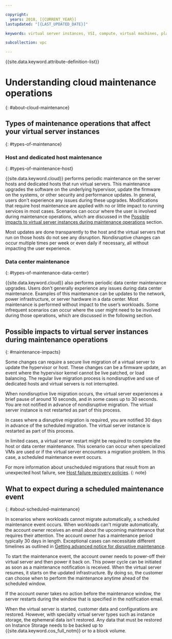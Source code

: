 ```yaml
---

copyright:
  years: 2018, [{CURRENT_YEAR}]
lastupdated: "[{LAST_UPDATED_DATE}]"

keywords: virtual server instances, VSI, compute, virtual machines, planning, best practices, instances, virtual servers, virtual server instance, Virtual servers for VPC, gen 2, generation 2, infrastructure, infrastructure as a service, IaaS

subcollection: vpc

---
```


{{site.data.keyword.attribute-definition-list}}

# Understanding cloud maintenance operations
{: #about-cloud-maintenance}

## Types of maintenance operations that affect your virtual server instances
{: #types-of-maintenance}

### Host and dedicated host maintenance
{: #types-of-maintenance-host}

{{site.data.keyword.cloud}} performs periodic maintenance on the server hosts and dedicated hosts that run virtual servers. This maintenance upgrades the software on the underlying hypervisor, update the firmware on the systems, or other security and performance updates. In general, users don't experience any issues during these upgrades. Modifications that require host maintenance are applied with no or little impact to running services in most cases. Scenarios can occur where the user is involved during maintenance operations, which are discussed in the [Possible impacts to virtual server instances during maintenance operations](#maintenance-impacts) section.

Most updates are done transparently to the host and the virtual servers that run on those hosts do not see any disruption. Nondisruptive changes can occur multiple times per week or even daily if necessary, all without impacting the user experience.

### Data center maintenance
{: #types-of-maintenance-data-center}

{{site.data.keyword.cloud}} also performs periodic data center maintenance upgrades. Users don't generally experience any issues during data center maintenance. Examples of this maintenance can be updates to the network, power infrastructure, or server hardware in a data center. Most maintenance is performed without impact to the user’s workloads. Some infrequent scenarios can occur where the user might need to be involved during those operations, which are discussed in the following section.

## Possible impacts to virtual server instances during maintenance operations
{: #maintenance-impacts}

Some changes can require a secure live migration of a virtual server to update the hypervisor or host. These changes can be a firmware update, an event where the hypervisor kernel cannot be live patched, or load balancing. The regular live migration process is nondisruptive and use of dedicated hosts and virtual servers is not interrupted.

When nondisruptive live migration occurs, the virtual server experiences a brief pause of around 10 seconds, and in some cases up to 30 seconds. You are not notified in advance of nondisruptive migration. The virtual server instance is not restarted as part of this process.

In cases where a disruptive migration is required, you are notified 30 days in advance of the scheduled migration. The virtual server instance is restarted as part of this process.

In limited cases, a virtual server restart might be required to complete the host or data center maintenance. This scenario can occur when specialized VMs are used or if the virtual server encounters a migration problem. In this case, a scheduled maintenance event occurs.

For more information about unscheduled migrations that result from an unexpected host failure, see [Host failure recovery policies](/docs/vpc?topic=vpc-host-failure-recovery-policies&interface=cli).
{: note}

## What to expect during a scheduled maintenance event
{: #about-scheduled-maintenance}

In scenarios where workloads cannot migrate automatically, a scheduled maintenance event occurs. When workloads can't migrate automatically, the account owner receives an email about the upcoming maintenance that requires their attention. The account owner has a maintenance period typically 30 days in length. Exceptional cases can necessitate different timelines as outlined in [Getting advanced notice for disruptive maintenance](/docs/get-support?topic=get-support-viewing-notifications#disruptive-maintenance).

To start the maintenance event, the account owner needs to power-off their virtual server and then power it back on. This power cycle can be initiated as soon as a maintenance notification is received. When the virtual server resumes, it starts on the updated infrastructure. By doing so, the customer can choose when to perform the maintenance anytime ahead of the scheduled window.

If the account owner takes no action before the maintenance window, the server restarts during the window that is specified in the notification email.

When the virtual server is started, customer data and configurations are restored. However, with specialty virtual server types such as instance storage, the ephemeral data isn't restored. Any data that must be restored on Instance Storage needs to be backed up to {{site.data.keyword.cos_full_notm}} or to a block volume.
